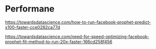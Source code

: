 # Performane

https://towardsdatascience.com/how-to-run-facebook-prophet-predict-x100-faster-cce0282ca77d

https://towardsdatascience.com/need-for-speed-optimizing-facebook-prophet-fit-method-to-run-20x-faster-166cd258f456
